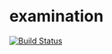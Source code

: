 # examination

[![Build Status](https://travis-ci.com/KyoriPowered/examination.svg?branch=master)](https://travis-ci.com/KyoriPowered/examination)
